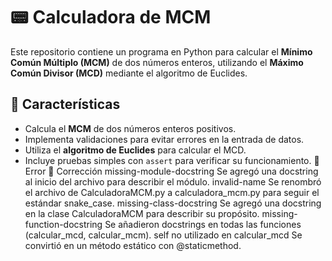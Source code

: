 # 📟 Calculadora de MCM

Este repositorio contiene un programa en Python para calcular el **Mínimo Común Múltiplo (MCM)** de dos números enteros, utilizando el **Máximo Común Divisor (MCD)** mediante el algoritmo de Euclides.

## 🚀 Características

- Calcula el **MCM** de dos números enteros positivos.
- Implementa validaciones para evitar errores en la entrada de datos.
- Utiliza el **algoritmo de Euclides** para calcular el MCD.
- Incluye pruebas simples con `assert` para verificar su funcionamiento.
🛑 Error	🔧 Corrección
missing-module-docstring	            Se agregó una docstring al inicio del archivo para describir el módulo.
invalid-name	                        Se renombró el archivo de CalculadoraMCM.py a calculadora_mcm.py para seguir el estándar snake_case.
missing-class-docstring	              Se agregó una docstring en la clase CalculadoraMCM para describir su propósito.
missing-function-docstring	          Se añadieron docstrings en todas las funciones (calcular_mcd, calcular_mcm).
self no utilizado en calcular_mcd	    Se convirtió en un método estático con @staticmethod.
